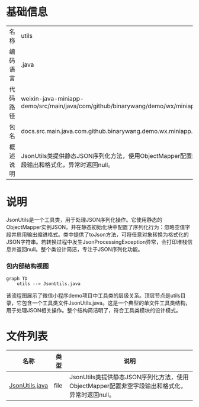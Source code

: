 # 基础信息

|      |      |
|------|------|
| 名称 | utils |
| 编码语言 | .java |
| 代码路径 | weixin-java-miniapp-demo/src/main/java/com/github/binarywang/demo/wx/miniapp/utils |
| 包名 | docs.src.main.java.com.github.binarywang.demo.wx.miniapp.utils |
| 概述说明 | JsonUtils类提供静态JSON序列化方法，使用ObjectMapper配置非空字段输出和格式化，异常时返回null。 |

# 说明

JsonUtils是一个工具类，用于处理JSON序列化操作。它使用静态的ObjectMapper实例JSON，并在静态初始化块中配置了序列化行为：忽略空值字段并启用输出缩进格式。类中提供了toJson方法，可将任意对象转换为格式化的JSON字符串。若转换过程中发生JsonProcessingException异常，会打印堆栈信息并返回null。整个类设计简洁，专注于JSON序列化功能。


### 包内部结构视图

```mermaid
graph TD
    utils --> JsonUtils.java
```

该流程图展示了微信小程序demo项目中工具类的层级关系。顶层节点是utils目录，它包含一个工具类文件JsonUtils.java。这是一个典型的单文件工具类结构，用于处理JSON相关操作。整个结构简洁明了，符合工具类模块的设计模式。

# 文件列表

| 名称   | 类型  | 说明 |
|-------|------|-------------|
| [JsonUtils.java](JsonUtils.md) | file | JsonUtils类提供静态JSON序列化方法，使用ObjectMapper配置非空字段输出和格式化，异常时返回null。 |



